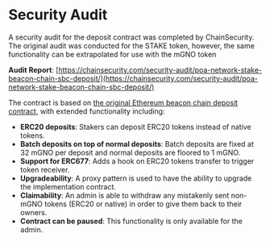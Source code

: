 ---
---

# Security Audit

A security audit for the deposit contract was completed by ChainSecurity. The original audit was conducted for the STAKE token, however, the same functionality can be extrapolated for use with the mGNO token

**Audit Report**: [https://chainsecurity.com/security-audit/poa-network-stake-beacon-chain-sbc-deposit/](https://chainsecurity.com/security-audit/poa-network-stake-beacon-chain-sbc-deposit/)

The contract is based on [the original Ethereum beacon chain deposit contract](https://github.com/ethereum/consensus-specs/blob/master/solidity\_deposit\_contract/deposit\_contract.sol), with extended functionality including:

* **ERC20 deposits**: Stakers can deposit ERC20 tokens instead of native tokens.
* **Batch deposits on top of normal deposits**: Batch deposits are fixed at 32 mGNO per deposit and normal deposits are floored to 1 mGNO.
* **Support for ERC677**: Adds a hook on ERC20 tokens transfer to trigger token receiver.
* **Upgradeability**: A proxy pattern is used to have the ability to upgrade the implementation contract.
* **Claimability**: An admin is able to withdraw any mistakenly sent non-mGNO tokens (ERC20 or native) in order to give them back to their owners.
* **Contract can be paused**: This functionality is only available for the admin.
